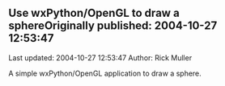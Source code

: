 ## Use wxPython/OpenGL to draw a sphereOriginally published: 2004-10-27 12:53:47 
Last updated: 2004-10-27 12:53:47 
Author: Rick Muller 
 
A simple wxPython/OpenGL application to draw a sphere.